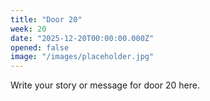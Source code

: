 ```yaml
---
title: "Door 20"
week: 20
date: "2025-12-20T00:00:00.000Z"
opened: false
image: "/images/placeholder.jpg"
---
```


Write your story or message for door 20 here.
